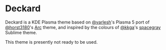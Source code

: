 # Deckard
Deckard is a KDE Plasma theme based on [@varlesh](https://github.com/varlesh)'s Plasma 5 port of 
[@horst3180](https://github.com/horst3180)'s [Arc](https://github.com/horst3180/arc-theme) theme, and inspired by the colours of [@kkga](https://github.com/kkga)'s [spacegray](https://github.com/kkga/spacegray) Sublime theme.

This theme is presently not ready to be used.
